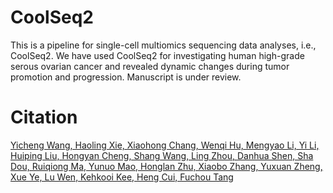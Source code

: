# CoolSeq2

This is a pipeline for single-cell multiomics sequencing data analyses, i.e., CoolSeq2.
We have used CoolSeq2 for investigating human high-grade serous ovarian cancer and revealed dynamic changes during tumor promotion and progression.
Manuscript is under review.

# Citation
[Yicheng Wang, Haoling Xie, Xiaohong Chang, Wenqi Hu, Mengyao Li, Yi Li, Huiping Liu, Hongyan Cheng, Shang Wang, Ling Zhou, Danhua Shen, Sha Dou, Ruiqiong Ma, Yunuo Mao, Honglan Zhu, Xiaobo Zhang, Yuxuan Zheng, Xue Ye, Lu Wen, Kehkooi Kee, Heng Cui, Fuchou Tang]()
